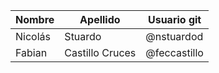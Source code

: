 | Nombre             | Apellido              | Usuario git        |
|--------------------|-----------------------|--------------------|
| Nicolás            | Stuardo               | @nstuardod         |
| Fabian             | Castillo Cruces       | @feccastillo       |